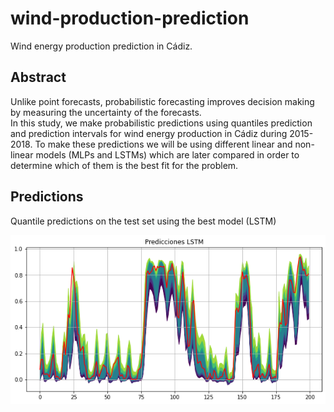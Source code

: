 # wind-production-prediction
Wind energy production prediction in Cádiz.

##  Abstract
Unlike point forecasts, probabilistic forecasting improves decision making by measuring the uncertainty of the forecasts.  
In this study, we make probabilistic predictions using quantiles prediction and prediction intervals for wind energy production in Cádiz during 2015-2018. 
To make these predictions we will be using different linear and non-linear models (MLPs and LSTMs) which are later compared in order to determine which of them is the best fit for the problem.

## Predictions
Quantile predictions on the test set using the best model (LSTM)

![test_predictions](img/predicciones_test_lstm.png)